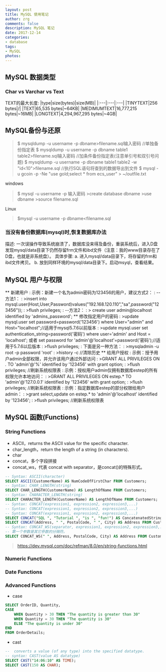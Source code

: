 ```yaml
---
layout: post
title: MySQL 使用笔记
author: zrg
comments: false
description: MySQL 笔记
date: 2017-12-14
categories:
- database
tags:
- MySQL
photos:
---
```


## MySQL 数据类型
### Char vs Varchar vs Text
TEXT的最大长度:
|type|size(bytes)|size(MB)|
|:---|:---|:---|
|TINYTEXT|256 bytes|/|
|TEXT|65,535 bytes|~64KB|
|MEDIMUMTEXT|16,777,215 bytes|~16MB|
|LONGTEXT|4,294,967,295 bytes|~4GB|

## MySQL备份与还原
> $ mysqldump -u username -p dbname>filename.sql输入密码
> //单独备份指定表
> $ mysqldump -u username -p dbname table1 table2>filename.sql输入密码
> //加条件备份指定表(注意单引号和双引号问题)
> $ mysqldump -u username -p dbname table1 table2 -w "id<10">filename.sql
> //执行SQL语句将查到的数据导出到文件
> $ mysql -u gcoin -p -Ne "use gold;select * from ecs_user" > ~/outfile.txt

windows
> $ mysql -u username -p 输入密码
> \>create database dbname
> \>use dbname
> \>source filename.sql

Linux
> $mysql -u username -p dbname<filename.sql

### 当没有备份数据库(mysql)时,恢复数据库办法
描述: 
	一次误操作导致系统崩溃了，数据库没来得及备份，重装系统后，进入D盘发现mysql/data目录下仍然存留frm文件和ibd文件（注意：我的www目录存在了D盘，也就是非系统盘）。
具体步骤:
	a. 进入mysql/data目录下，将存留的frm和ibd文件拷贝。
	b. 放到同样环境的mysql/data目录下。启动msyql，查看结果。
## MySQL 用户与权限
** 新建用户
: 示例：新建一个名为admin密码为123456的用户，建议方式2： 
: --方法1： 
: >insert into mysql.user(Host,User,Password)values("192.168.120.110","sa",password("123456")); 
: >flush privileges; 
: --方法2： 
: > create user admin@localhost identified by 'admins_password'; 
** 修改指定用户的密码 
: >update mysql.user set password=password('123456') where User="admin" and Host="localhost";//适用于mysql5.7.6以前版本 
: >update mysql.user set authentication_string=password('密码') where user='admin' and Host = 'localhost'; 或者 set password for 'admin'@'localhost'=password('密码');//适用于5.7.6以后版本 
: >flush privileges; 
: 下面是另一种方法： 
: >mysqladmin -u root -p password 'root' 
: >history -c //清除历史 
** 给用户授权
: 示例：授予用户admin全部权限，并允许该用户通过外部访问 
: >GRANT ALL PRIVILEGES ON *.* TO 'admin'@'%' identified by '123456' with grant option; 
: >flush privileges;  //刷新系统权限表 
: 示例：授权用户admin仅拥有数据库estep的所有权限允许本地访问： 
: >GRANT ALL PRIVILEGES ON estep.* TO 'admin'@'127.0.0.1' identified by '123456' with grant option; 
: >flush privileges;  //刷新系统权限表 
: 示例：指定数据库estep的部分权限给用户admin： 
: >grant select,update on estep.* to 'admin'@'localhost' identified by '123456'; 
: >flush privileges;  //刷新系统权限表 

## MySQL 函数(Functions)
### String Functions
+ ASCII，returns the ASCII value for the specific character.
+ char_length，return the length of a string (in characters).
+ char
+ concat，多个字段拼接
+ concat_ws，代表 concat with separator，是concat()的特殊形式。
```sql
-- Syntax: ASCII(character)
SELECT ASCII(CustomerName) AS NumCodeOfFirstChar FROM Customers;
-- Syntax: CHAR_LENGTH(string)
SELECT CHAR_LENGTH(CustomerName) AS LengthOfName FROM Customers;
-- Syntax: CHARACTER_LENGTH(string)
SELECT CHARACTER_LENGTH(CustomerName) AS LengthOfName FROM Customers;
-- Syntax: CONCAT(expression1, expression2, expression3,...)
-- Syntax: CONCAT(expression1, expression2, expression3,...)
-- Syntax: CONCAT(expression1, expression2, expression3,...)
SELECT CONCAT("SQL ", "Tutorial ", "is ", "fun!") AS ConcatenatedString;
SELECT CONCAT(Address, " ", PostalCode, " ", City) AS Address FROM Customers;
-- Syntax: CONCAT_WS(separator, expression1, expression2, expression3,...)
-- 第一个参数是其它参数的分隔符。
SELECT CONCAT_WS(" ", Address, PostalCode, City) AS Address FROM Customers;
```
> https://dev.mysql.com/doc/refman/8.0/en/string-functions.html

### Numeric Functions

### Date Functions

### Advanced Functions
+ case
```sql
SELECT OrderID, Quantity,
CASE
    WHEN Quantity > 30 THEN "The quantity is greater than 30"
    WHEN Quantity = 30 THEN "The quantity is 30"
    ELSE "The quantity is under 30"
END
FROM OrderDetails;
```
+ cast
```sql
--  converts a value (of any type) into the specified datatype.
-- syntax: CAST(value AS datatype)
SELECT CAST("14:06:10" AS TIME);
SELECT CAST(150 AS CHAR);
```